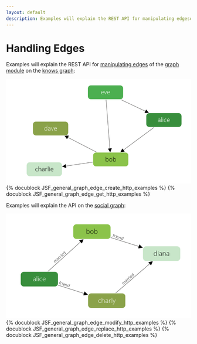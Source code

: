 ```yaml
---
layout: default
description: Examples will explain the REST API for manipulating edgesof the graph module on theknows graph
---
```

Handling Edges
==============

Examples will explain the REST API for [manipulating edges](../manual/graphs-generalgraphs-functions.html)
of the [graph module](../manual/graphs.html) on the
[knows graph](../manual/graphs.html#the-knowsgraph):

![Social Example Graph](../images/knows_graph.png)
{% docublock JSF_general_graph_edge_create_http_examples %}
{% docublock JSF_general_graph_edge_get_http_examples %}

Examples will explain the API on the [social graph](../manual/graphs.html#the-social-graph):

![Social Example Graph](../images/social_graph.png)
{% docublock JSF_general_graph_edge_modify_http_examples %}
{% docublock JSF_general_graph_edge_replace_http_examples %}
{% docublock JSF_general_graph_edge_delete_http_examples %}
